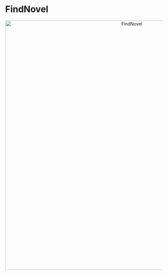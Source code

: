 # FindNovel
<p align="center"><a href="https://eluda.hashnode.dev/meet-findnovel-your-new-reading-assistant"><img width="794" alt="FindNovel" src="https://user-images.githubusercontent.com/101929811/182150863-994a5fa2-9074-48c5-bf3c-9bc364828d5d.png"></a></p>